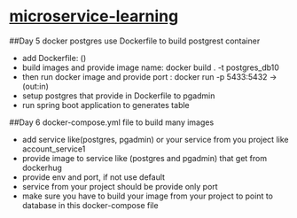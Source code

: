# <ins>  microservice-learning </ins> 


##Day 5 docker postgres use Dockerfile to build postgrest container
 - add Dockerfile: ()
 - build images and provide image name: docker build . -t postgres_db10
 - then run docker image and provide port : docker run -p 5433:5432 -> (out:in)
 - setup postgres that provide in Dockerfile to pgadmin
 - run spring boot application to generates table

##Day 6 docker-compose.yml file to build many images 
 - add service like(postgres, pgadmin) or your service from you project like account_service1
 - provide image to service like (postgres and pgadmin) that get from dockerhug
 - provide env and port, if not use default 
 - service from your project should be provide only port
 - make sure you have to build your image from your project to point to database in this docker-compose file
